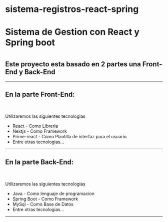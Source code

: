 # sistema-registros-react-spring
<h1>Sistema de Gestion con React y Spring boot<h1>
  <h2>Este proyecto esta basado en 2 partes una Front-End y Back-End</h2>
<hr>
<h2>En la parte Front-End:</h2>
<br>
  <p>Utilizaremos las siguientes tecnologias</p>
<ul>
  <li>React - Como Libreria</li>
 <li>Nextjs - Como Framework</li>
 <li>Prime-react - Como Plantilla de interfaz para el usuario</li>
  <li>Entre otras tecnologias...</li>
  </ul>
<hr>
  <h2>En la parte Back-End:</h2>
  <br>
  <p>Utilizaremos las siguientes tecnologias</p>
<ul>
  <li>Java - Como lenguaje de programacion</li>
 <li>Spring Boot - Como Framework</li>
 <li>MySql - Como Base de Datos</li>
  <li>Entre otras tecnologias...</li>
  </ul>
<hr>

